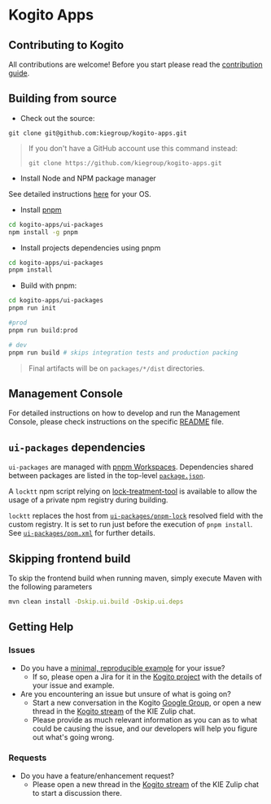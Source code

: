 # Kogito Apps

## Contributing to Kogito

All contributions are welcome! Before you start please read the [contribution guide](https://github.com/kiegroup/kogito-runtimes/blob/main/CONTRIBUTING.md).

## Building from source

- Check out the source:
```
git clone git@github.com:kiegroup/kogito-apps.git
```

> If you don't have a GitHub account use this command instead:
> ```
> git clone https://github.com/kiegroup/kogito-apps.git
> ```
 
- Install Node and NPM package manager

See detailed instructions [here](https://docs.npmjs.com/downloading-and-installing-node-js-and-npm) for your OS.

- Install [pnpm](https://pnpm.io/)
```bash
cd kogito-apps/ui-packages
npm install -g pnpm
```

- Install projects dependencies using pnpm
```bash
cd kogito-apps/ui-packages
pnpm install
```

- Build with pnpm:
```bash
cd kogito-apps/ui-packages
pnpm run init

#prod
pnpm run build:prod

# dev
pnpm run build # skips integration tests and production packing
```

> Final artifacts will be on `packages/*/dist` directories.

## Management Console

For detailed instructions on how to develop and run the Management Console, please check instructions on the specific 
[README](./ui-packages/packages/management-console/README.md) file.

## `ui-packages` dependencies

`ui-packages` are managed with [pnpm Workspaces](https://pnpm.io/workspaces). Dependencies shared between packages are listed in the top-level [`package.json`](./ui-packages/package.json).

A `locktt` npm script relying on [lock-treatment-tool](https://github.com/Ginxo/lock-treatment-tool) is available to allow the usage of a private npm registry during building.

`locktt` replaces the host from [`ui-packages/pnpm-lock`](./ui-packages/pnpm-lock) resolved field with the custom registry. It is set to run just before the execution of `pnpm install`. See [`ui-packages/pom.xml`](./ui-packages/pom.xml) for further details.

## Skipping frontend build

To skip the frontend build when running maven, simply execute Maven with the following parameters

```bash
mvn clean install -Dskip.ui.build -Dskip.ui.deps
```

## Getting Help
### Issues
- Do you have a [minimal, reproducible example](https://stackoverflow.com/help/minimal-reproducible-example) for your issue?
  - If so, please open a Jira for it in the [Kogito project](https://issues.redhat.com/projects/KOGITO/summary) with the details of your issue and example.
- Are you encountering an issue but unsure of what is going on? 
  - Start a new conversation in the Kogito [Google Group](https://groups.google.com/g/kogito-development), or open a new thread in the [Kogito stream](https://kie.zulipchat.com/#narrow/stream/232676-kogito) of the KIE Zulip chat.
  - Please provide as much relevant information as you can as to what could be causing the issue, and our developers will help you figure out what's going wrong.

### Requests
- Do you have a feature/enhancement request?
  - Please open a new thread in the [Kogito stream](https://kie.zulipchat.com/#narrow/stream/232676-kogito) of the KIE Zulip chat to start a discussion there.
